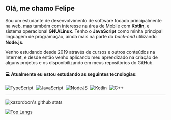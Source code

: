 ## Olá, me chamo Felipe

Sou um estudante de desenvolvimento de software focado principalmente na web, mas também com interesse na área de Mobile com **Kotlin**, e  sistema operacional **GNU/Linux**. Tenho o **JavaScript** como minha principal linguagem de programação, ainda mais na parte do _back-end_ utilizando **Node.js**.

Venho estudando desde 2019 através de cursos e outros conteúdos na Internet, e desde então venho aplicando meu aprendizado na criação de alguns projetos e os disponibilizando em meus repositórios do GitHub.

#### :computer: Atualmente eu estou estudando as seguintes tecnologias:

![TypeScript](https://img.shields.io/badge/-TypeScript-007ACC?style=flat&logoColor=fff&logo=typescript)&nbsp;
![JavaScript](https://img.shields.io/badge/-JavaScript-FEAE32?style=flat&logoColor=fff&logo=javascript)&nbsp;
![NodeJS](https://img.shields.io/badge/-NodeJS-5B9856?style=flat&logoColor=fff&logo=node.js)&nbsp;
![Kotlin](https://img.shields.io/badge/kotlin-%237F52FF.svg?style=flat&logo=kotlin&logoColor=white)&nbsp;
![C++](https://img.shields.io/badge/C++-blue.svg?style=flat&logo=c%2B%2B)&nbsp;

_ _ _

![kazordoon's github stats](https://github-readme-stats.vercel.app/api?username=kazordoon&count_private=true&show_icons=true&theme=dracula)

[![Top Langs](https://github-readme-stats.vercel.app/api/top-langs/?username=kazordoon&layout=compact&theme=dracula)](https://github.com/anuraghazra/github-readme-stats)

